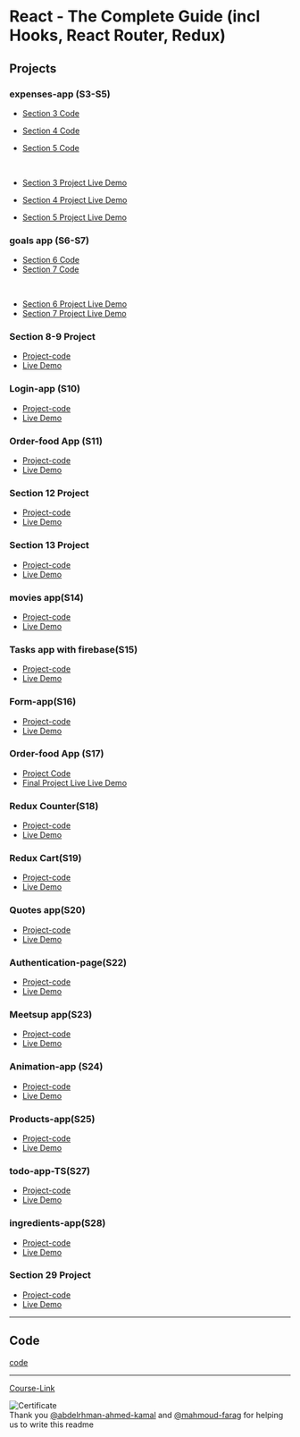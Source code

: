 # React - The Complete Guide (incl Hooks, React Router, Redux)

## Projects

### expenses-app (S3-S5)

- [Section 3 Code](./Projects/Expenses-app/S03-project)
- [Section 4 Code](./Projects/Expenses-app/S04-project/)
- [Section 5 Code](./Projects/Expenses-app/S05-project/)

  <br/>

- [Section 3 Project Live Demo](https://expenses-web-app-main.netlify.app)
- [Section 4 Project Live Demo](https://expenses-web-app-main.netlify.app)
- [Section 5 Project Live Demo](https://expenses-web-app-main.netlify.app)

### goals app (S6-S7)

- [Section 6 Code](./Projects/goals-app/S06-project/)
- [Section 7 Code](./Projects/goals-app/S07-project/)

<br/>

- [Section 6 Project Live Demo]()
- [Section 7 Project Live Demo]()

### Section 8-9 Project

- [Project-code](./Projects/section-8-9-project)
- [Live Demo](https://transcendent-rabanadas-7b5f6c.netlify.app)

### Login-app (S10)

- [Project-code](./Projects/Login-app-s10/)
- [Live Demo](https://spiffy-naiad-665420.netlify.app)

### Order-food App (S11)

- [Project-code](./Projects/order-food-app/S11-project/)
- [Live Demo](https://food-order-io.netlify.app)

### Section 12 Project

- [Project-code](./Projects/S12-project)
- [Live Demo](https://ephemeral-dodol-8a2044.netlify.app)

### Section 13 Project

- [Project-code](./Projects/S13-project)
- [Live Demo](https://legendary-swan-bac8bc.netlify.app)

### movies app(S14)

- [Project-code](./Projects/movies-app)
- [Live Demo](https://legendary-swan-bac8bc.netlify.app)

### Tasks app with firebase(S15)

- [Project-code](./Projects/task-app-firbase/)
- [Live Demo](https://effortless-licorice-f72e36.netlify.app/)

### Form-app(S16)

- [Project-code](./Projects/form-app)
- [Live Demo]()

### Order-food App (S17)

- [Project Code](./Projects/order-food-app/S17-project/)
- [Final Project Live Live Demo](https://food-order-io.netlify.app/)

### Redux Counter(S18)

- [Project-code](./Projects/redux-counter)
- [Live Demo](https://neon-cannoli-2bb83b.netlify.app)

### Redux Cart(S19)

- [Project-code](./Projects/redux-cart)
- [Live Demo]()

### Quotes app(S20)

- [Project-code](./Projects/quotes-app)
- [Live Demo](https://quotes-app-io.netlify.app)

### Authentication-page(S22)

- [Project-code](./Projects/Authentication-page)
- [Live Demo](https://majestic-jelly-cde7b5.netlify.app/profile)

### Meetsup app(S23)

- [Project-code](./Projects/meetsup-app)
- [Live Demo]()

### Animation-app (S24)

- [Project-code](./Projects/animation-app)
- [Live Demo]()

### Products-app(S25)

- [Project-code](./Projects/Products-app)
- [Live Demo](https://favorite-produsts.netlify.app)

### todo-app-TS(S27)

- [Project-code](./Projects/todo-app-TS)
- [Live Demo](https://typescript-todo-app-io.netlify.app)

### ingredients-app(S28)

- [Project-code](./Projects/ingredients-app/)
- [Live Demo](https://bright-bublanina-34c4e4.netlify.app)

### Section 29 Project

- [Project-code](./Projects/Section-29/)
- [Live Demo](https://lovely-mochi-36c1fe.netlify.app)

---

## Code

[code](Code)

---

[Course-Link](https://www.udemy.com/course/react-the-complete-guide-incl-redux/)<br>

![Certificate](https://i.postimg.cc/3rpJf1cb/Screenshot.jpg)
<br>
Thank you [@abdelrhman-ahmed-kamal](https://github.com/Abdelrhman-ahmed-kamal) and [@mahmoud-farag](https://github.com/mahmoud-farag) for helping us to write this readme
